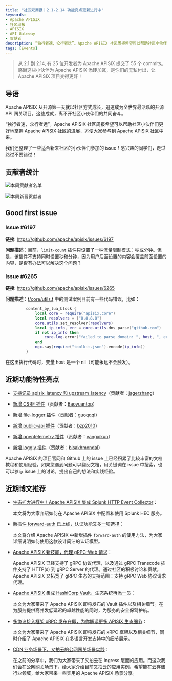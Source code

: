 ```yaml
---
title: "社区双周报｜2.1-2.14 功能亮点更新进行中"
keywords: 
- Apache APISIX
- 社区周报
- APISIX
- API Gateway
- 贡献者
description: “独行者速，众行者远”。Apache APISIX 社区周报希望可以帮助社区小伙伴们更好地掌握 Apache APISIX 社区的每周进展，方便大家参与到 Apache APISIX 社区中来。
tags: [Events]
---
```


> 从 2.1 到 2.14, 有 25 位开发者为 Apache APISIX 提交了 55 个 commits。感谢这些小伙伴为 Apache APISIX 添砖加瓦，是你们的无私付出，让 Apache APISIX 项目变得更好！

<!--truncate-->

## 导语

Apache APISIX 从开源第一天就以社区方式成长，迅速成为全世界最活跃的开源 API 网关项目。这些成就，离不开社区小伙伴们的共同奋斗。

“独行者速，众行者远”。Apache APISIX 社区周报希望可以帮助社区小伙伴们更好地掌握 Apache APISIX 社区的进展，方便大家参与到 Apache APISIX 社区中来。

我们还整理了一些适合新来社区的小伙伴们参加的 issue！感兴趣的同学们，走过路过不要错过！

## 贡献者统计

![本周贡献者名单](https://static.apiseven.com/202108/1644998110046-9b57e72b-95e0-4288-978a-2d8db16f11c8.png)

![本周新晋贡献者](https://static.apiseven.com/202108/1644998110070-5b7b0085-0673-455d-adaa-727dc9e8a1ed.png)

## Good first issue

### Issue #6197

**链接**: https://github.com/apache/apisix/issues/6197

**问题描述**：目前，`limit-count` 插件只设置了一种流量限制模式：秒或分钟。但是，该插件不支持同时设置秒和分钟，因为用户后面设置的内容会覆盖前面设置的内容，是否有办法可以解决这个问题？

### Issue #6265

**链接**: https://github.com/apache/apisix/issues/6265

**问题描述**：[t/core/utils.t](https://github.com/apache/apisix/blob/ec0fc2ceaf04a20b0bd0ebdaad67296a1d3f621c/t/core/utils.t) 中的测试案例目前有一些代码错误，比如：

```Lua
         content_by_lua_block {
             local core = require("apisix.core")
             local resolvers = {"8.8.8.8"}
             core.utils.set_resolver(resolvers)
             local ip_info, err = core.utils.dns_parse("github.com")
             if not ip_info then
                 core.log.error("failed to parse domain: ", host, ", error: ",err)
             end
             ngx.say(require("toolkit.json").encode(ip_info))
         } 
```

在这里执行代码时，变量 host 是一个 nil（可能永远不会触发）。

## 近期功能特性亮点

- [支持记录 apisix_latency 和 upstream_latency](https://github.com/apache/apisix/pull/6030)（贡献者：[jagerzhang](https://github.com/jagerzhang)）

- [新增 CSRF 插件](https://github.com/apache/apisix/pull/5727)（贡献者：[Baoyuantop](https://github.com/Baoyuantop)）

- [新增 file-logger 插件](https://github.com/apache/apisix/pull/5831)（贡献者：[guoqqqi](https://github.com/guoqqqi)）

- [新增 public-api 插件](https://github.com/apache/apisix/pull/6145)（贡献者：[bzp2010](https://github.com/bzp2010)）

- [新增 opentelemetry 插件](https://github.com/apache/apisix/pull/6119)（贡献者：[yangxikun](https://github.com/yangxikun)）

- [新增 loggly 插件](https://github.com/apache/apisix/pull/6113)（贡献者：[bisakhmondal](https://github.com/bisakhmondal)）

Apache APISIX 的项目官网和 Github 上的 issue 上已经积累了比较丰富的文档教程和使用经验，如果您遇到问题可以翻阅文档，用关键词在 issue 中搜索，也可以参与 issue 上的讨论，提出自己的想法和实践经验。

## 近期博文推荐

- [生态扩大进行中！Apache APISIX 集成 Splunk HTTP Event Collector](https://apisix.apache.org/zh/blog/2022/02/10/apisix-splunk-integration)：

  本文将为大家介绍如何在 Apache APISIX 中配置和使用 Splunk HEC 服务。

- [新插件 forward-auth 已上线，认证功能又多一项选择](https://apisix.apache.org/zh/blog/2022/01/26/apisix-integrate-forward-auth-plugin)：

  本文将介绍 Apache APISIX 中新增插件 `forward-auth` 的使用方法，为大家详细说明如何使用这款设计简洁的认证模型。

- [Apache APISIX 新技能，代理 gRPC-Web 请求](https://apisix.apache.org/zh/blog/2022/01/25/apisix-grpc-web-integration)：

  Apache APISIX 已经支持了 gRPC 协议代理，以及通过 gRPC Transcode 插件支持了 HTTP(s) 到 gRPC Server 的代理。通过社区的积极讨论和贡献，Apache APISIX 又拓宽了 gRPC 生态的支持范围：支持 gRPC Web 协议请求代理。

- [Apache APISIX 集成 HashiCorp Vault，生态系统再添一员](https://apisix.apache.org/zh/blog/2022/01/21/apisix-hashicorp-vault-integration)：

  本文为大家带来了 Apache APISIX 即将发布的 Vault 插件以及相关细节。在为服务提供高并发低延迟的卓越性能的同时，为服务的安全保驾护航。

- [多协议接入框架 xRPC 发布在即，为你解读更多 APISIX 生态细节](https://apisix.apache.org/zh/blog/2022/01/21/apisix-xrpc-details-and-miltilingual)：

  本文为大家带来了 Apache APISIX 即将发布的 xRPC 框架以及相关细节，同时介绍了 Apache APISIX 在多语言开发支持中的细节展示。

- [CDN 业务场景下，又拍云的公网网关场景实践](https://apisix.apache.org/zh/blog/2022/01/20/upyun-public-gateway-usecase)：

  在之前的分享中，我们为大家带来了又拍云在 Ingress 层面的应用。而这次我们会在公网网关场景下，给大家介绍目前又拍云的应用实例，希望能在云存储行业领域，给大家带来一些实用的 Apache APISIX 场景分享。

